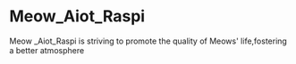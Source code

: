 # Meow_Aiot_Raspi
Meow _Aiot_Raspi is striving to promote the quality of Meows' life,fostering a better atmosphere
